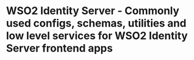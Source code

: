 # WSO2 Identity Server - Commonly used configs, schemas, utilities and low level services for WSO2 Identity Server frontend apps
